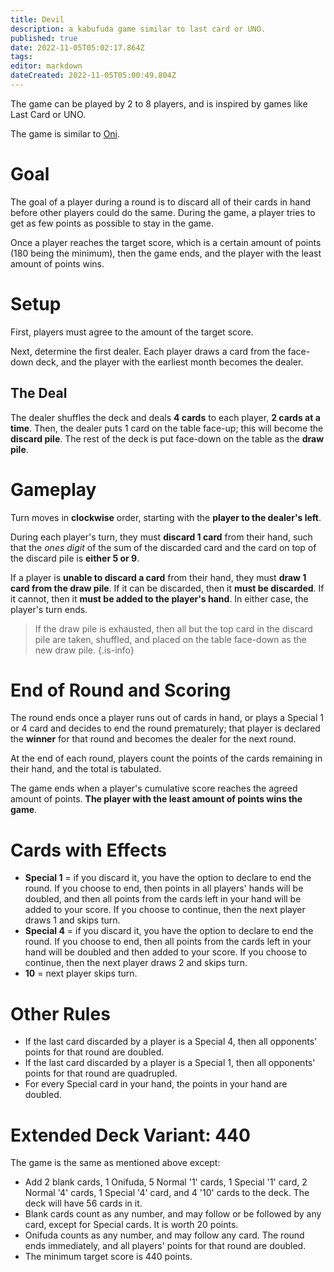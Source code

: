 ```yaml
---
title: Devil  
description: a kabufuda game similar to last card or UNO.
published: true
date: 2022-11-05T05:02:17.864Z
tags: 
editor: markdown
dateCreated: 2022-11-05T05:00:49.804Z
---
```


The game can be played by 2 to 8 players, and is inspired by games like Last Card or UNO.

The game is similar to [Oni](/en/newgames/oni_greyson). 

# Goal
The goal of a player during a round is to discard all of their cards in hand before other players could do the same. During the game, a player tries to get as few points as possible to stay in the game.

Once a player reaches the target score, which is a certain amount of points (180 being the minimum), then the game ends, and the player with the least amount of points wins.

# Setup
First, players must agree to the amount of the target score.

Next, determine the first dealer. Each player draws a card from the face-down deck, and the player with the earliest month becomes the dealer.

## The Deal
The dealer shuffles the deck and deals **4 cards** to each player, **2 cards at a time**. Then, the dealer puts 1 card on the table face-up; this will become the **discard pile**. The rest of the deck is put face-down on the table as the **draw pile**.

# Gameplay
Turn moves in **clockwise** order, starting with the **player to the dealer's left**.

During each player's turn, they must **discard 1 card** from their hand, such that the *ones digit* of the sum of the discarded card and the card on top of the discard pile is **either 5 or 9**.

If a player is **unable to discard a card** from their hand, they must **draw 1 card from the draw pile**. If it can be discarded, then it **must be discarded**. If it cannot, then it **must be added to the player's hand**. In either case, the player's turn ends.

>If the draw pile is exhausted, then all but the top card in the discard pile are taken, shuffled, and placed on the table face-down as the new draw pile.
{.is-info}

# End of Round and Scoring
The round ends once a player runs out of cards in hand, or plays a Special 1 or 4 card and decides to end the round prematurely; that player is declared the **winner** for that round and becomes the dealer for the next round.

At the end of each round, players count the points of the cards remaining in their hand, and the total is tabulated.

The game ends when a player's cumulative score reaches the agreed amount of points. **The player with the least amount of points wins the game**.

# Cards with Effects
- **Special 1** = if you discard it, you have the option to declare to end the round. If you choose to end, then points in all players' hands will be doubled, and then all points from the cards left in your hand will be added to your score. If you choose to continue, then the next player draws 1 and skips turn.
- **Special 4** = if you discard it, you have the option to declare to end the round. If you choose to end, then all points from the cards left in your hand will be doubled and then added to your score. If you choose to continue, then the next player draws 2 and skips turn.
- **10** = next player skips turn.

# Other Rules
- If the last card discarded by a player is a Special 4, then all opponents' points for that round are doubled.
- If the last card discarded by a player is a Special 1, then all opponents' points for that round are quadrupled.
- For every Special card in your hand, the points in your hand are doubled.

# Extended Deck Variant: 440
The game is the same as mentioned above except:
- Add 2 blank cards, 1 Onifuda, 5 Normal '1' cards, 1 Special '1' card, 2 Normal '4' cards, 1 Special '4' card, and 4 '10' cards to the deck. The deck will have 56 cards in it.
- Blank cards count as any number, and may follow or be followed by any card, except for Special cards. It is worth 20 points.
- Onifuda counts as any number, and may follow any card. The round ends immediately, and all players' points for that round are doubled.
- The minimum target score is 440 points.